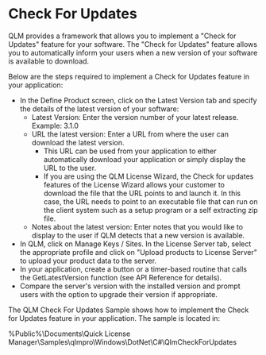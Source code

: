 # Check For Updates

QLM provides a framework that allows you to implement a "Check for Updates" feature for your software. The "Check for Updates" feature allows you to automatically inform your users when a new version of your software is available to download.

Below are the steps required to implement a Check for Updates feature in your application:

* In the Define Product screen, click on the Latest Version tab and specify the details of the latest version of your software:&#x20;
  * Latest Version: Enter the version number of your latest release. Example: 3.1.0&#x20;
  * URL the latest version: Enter a URL from where the user can download the latest version.&#x20;
    * This URL can be used from your application to either automatically download your application or simply display the URL to the user. &#x20;
    * If you are using the QLM License Wizard, the Check for updates features of the License Wizard allows your customer to download the file that the URL points to and launch it. In this case, the URL needs to point to an executable file that can run on the client system such as a setup program or a self extracting zip file.
  * Notes about the latest version: Enter notes that you would like to display to the user if QLM detects that a new version is available.&#x20;
* In QLM, click on Manage Keys / Sites. In the License Server tab, select the appropriate profile and click on "Upload products to License Server" to upload your product data to the server.&#x20;
* In your application, create a button or a timer-based routine that calls the GetLatestVersion function (see API Reference for details).&#x20;
* Compare the server's version with the installed version and prompt users with the option to upgrade their version if appropriate.&#x20;

The QLM Check For Updates Sample shows how to implement the Check for Updates feature in your application. The sample is located in:

%Public%\Documents\Quick License Manager\Samples\qlmpro\Windows\DotNet\C#\QlmCheckForUpdates
